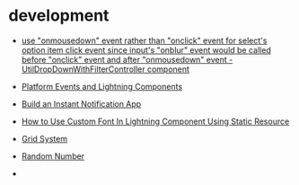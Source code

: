 # development

* [use "onmousedown" event rather than "onclick" event for select's option item click event since input's "onblur" event would be called before "onclick" event and after "onmousedown" event - UtilDropDownWithFilterController component](https://stackoverflow.com/questions/15196352/prevent-onblur-code-to-execute-if-clicked-on-submit-button/15196689#15196689)

* [Platform Events and Lightning Components](https://andyinthecloud.com/2017/11/12/platform-events-and-lightning-components/)

* [Build an Instant Notification App](https://trailhead.salesforce.com/projects/workshop-platform-events)

* [How to Use Custom Font In Lightning Component Using Static Resource](http://sfdcmonkey.com/2017/06/22/custom-font-lightning-component-static-resource/)

* [Grid System](https://www.lightningdesignsystem.com/utilities/grid/)

* [Random Number](https://developer.salesforce.com/blogs/developer-relations/2013/07/selecting-random-numbers-and-records-on-the-force-com-platform-part-1.html)

* 
